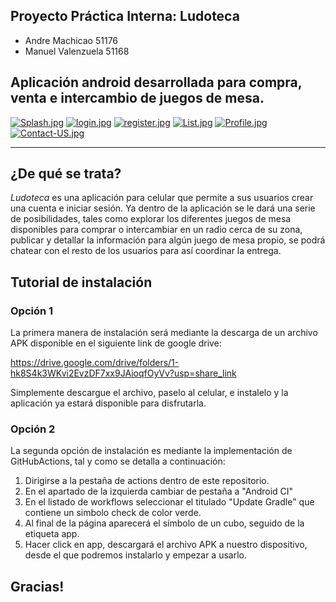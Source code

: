 ## Proyecto Práctica Interna: Ludoteca
- Andre Machicao 51176
- Manuel Valenzuela 51168


## Aplicación android desarrollada para compra, venta e intercambio de juegos de mesa.

[![Splash.jpg](https://i.postimg.cc/L4VCrzKb/Splash.jpg)](https://postimg.cc/SjJf9YK6)
[![login.jpg](https://i.postimg.cc/Y08dYwzH/login.jpg)](https://postimg.cc/n9jKfgWR)
[![register.jpg](https://i.postimg.cc/DyyjF87y/register.jpg)](https://postimg.cc/23MF7jqP)
[![List.jpg](https://i.postimg.cc/PJd6CqZy/List.jpg)](https://postimg.cc/0MHG3PVK)
[![Profile.jpg](https://i.postimg.cc/jdg8jtj6/Profile.jpg)](https://postimg.cc/fJd724mk)
[![Contact-US.jpg](https://i.postimg.cc/0QYW5S6r/Contact-US.jpg)](https://postimg.cc/ftbjBJfh)

-----------------
## ¿De qué se trata?
*Ludoteca* es una aplicación para celular que permite a sus usuarios crear una cuenta e iniciar sesión. Ya dentro de la aplicación se le dará una serie de posibilidades, tales como explorar los diferentes juegos de mesa disponibles para comprar o intercambiar en un radio cerca de su zona, publicar y detallar la información para algún juego de mesa propio, se podrá chatear con el resto de los usuarios para así coordinar la entrega.

## Tutorial de instalación
### Opción 1

La primera manera de instalación será mediante la descarga de un archivo APK disponible en el siguiente link de google drive:

https://drive.google.com/drive/folders/1-hk8S4k3WKvi2EvzDF7xx9JAioqfOyVv?usp=share_link

Simplemente descargue el archivo, paselo al celular, e instalelo y la aplicación ya estará disponible para disfrutarla.

### Opción 2

La segunda opción de instalación es mediante la implementación de GitHubActions, tal y como se detalla a continuación:

1. Dirigirse a la pestaña de actions dentro de este repositorio.
2. En el apartado de la izquierda cambiar de pestaña a "Android CI"
3. En el listado de workflows seleccionar el titulado "Update Gradle" que contiene un simbolo check de color verde.
4. Al final de la página aparecerá el símbolo de un cubo, seguido de la etiqueta app.
5. Hacer click en app, descargará el archivo APK a nuestro dispositivo, desde el que podremos instalarlo y empezar a usarlo.

## Gracias!



